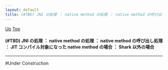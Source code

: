 ```yaml
---
layout: default
title: (#TBD) JNI の処理 ： native method の処理 ： native method の呼び出し処理 ： JIT コンパイル対象になった native method の場合 ： Shark 以外の場合
---
```

[Up](no1904s1R.html) [Top](../index.html)

#### (#TBD) JNI の処理 ： native method の処理 ： native method の呼び出し処理 ： JIT コンパイル対象になった native method の場合 ： Shark 以外の場合

--- 
#Under Construction







